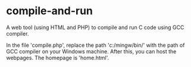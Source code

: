 # compile-and-run
A web tool (using HTML and PHP) to compile and run C code using GCC compiler.

In the file 'compile.php', replace the path 'c:/mingw/bin/' with the path of GCC compiler on your Windows machine.
After this, you can host the webpages. The homepage is 'home.html'.
